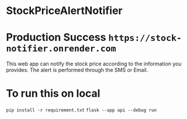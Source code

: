 # StockPriceAlertNotifier
# Production Success `https://stock-notifier.onrender.com`
This web app can notify the stock price according to the information you provides. The alert is performed through the SMS or Email.

# To run this on local
`pip install -r requirement.txt`
`flask --app api --debug run`

